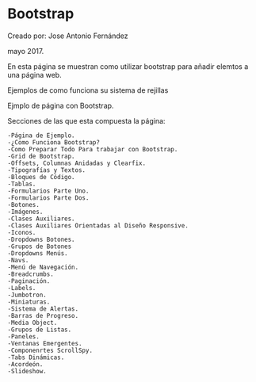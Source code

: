 # Bootstrap

Creado por: Jose Antonio Fernández

mayo 2017.

En esta página se muestran como utilizar bootstrap para añadir elemtos a una página web.

Ejemplos de como funciona su sistema de rejillas

Ejmplo de página con Bootstrap.

Secciones de las que esta compuesta la página:

	-Página de Ejemplo.
	-¿Como Funciona Bootstrap?
	-Como Preparar Todo Para trabajar con Bootstrap.
	-Grid de Bootstrap.
	-Offsets, Columnas Anidadas y Clearfix.
	-Tipografías y Textos.
	-Bloques de Código.
	-Tablas.
	-Formularios Parte Uno.
	-Formularios Parte Dos.
	-Botones.
	-Imágenes.
	-Clases Auxiliares.
	-Clases Auxiliares Orientadas al Diseño Responsive.
	-Iconos.
	-Dropdowns Botones.
	-Grupos de Botones
	-Dropdowns Menús.
	-Navs. 
	-Menú de Navegación.
	-Breadcrumbs.
	-Paginación.
	-Labels.
	-Jumbotron.
	-Miniaturas.
	-Sistema de Alertas.
	-Barras de Progreso.
	-Media Object.
	-Grupos de Listas.
	-Paneles.
	-Ventanas Emergentes.
	-Componenrtes ScrollSpy.
	-Tabs Dinámicas.
	-Acordeón.
	-Slideshow.


